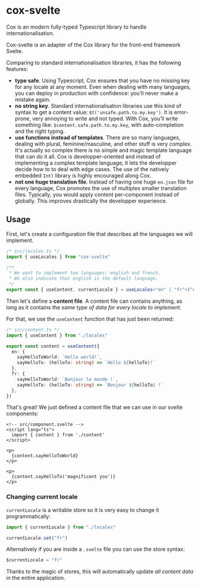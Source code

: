 # cox-svelte

Cox is an modern fully-typed Typescript library to handle internationalisation.

Cox-svelte is an adapter of the Cox library for the front-end framework Svelte.

Comparing to standard internationalisation libraries, it has the following features:

- **type safe**. Using Typescript, Cox ensures that you have no missing key for any locale at any moment. Even when dealing with many languages, you can deploy in production with confidence: you'll never make a mistake again.
- **no string key**. Standard internationalisation libraries use this kind of syntax to get a content value: `$t('unsafe.path.to.my.key')`. It is error-prone, very annoying to write and not typed. With Cox, you'll write something like: `$content.safe.path.to.my.key`, with auto-completion and the right typing.
- **use functions instead of templates**. There are so many languages, dealing with plural, feminine/masculine, and other stuff is very complex. It's actually so complex there is no simple and magic template language that can do it all. Cox is developper-oriented and instead of implementing a complex template language, it lets the developper decide how to to deal with edge cases. The use of the natively embedded `Intl` library is highly encouraged along Cox.
- **not one huge translation file**. Instead of having one huge `en.json` file for every language, Cox promotes the use of multiples smaller translation files. Typically, you would apply content per-component instead of globally. This improves drastically the developper experience.

## Usage

First, let's create a configuration file that describes all the languages we will implement.

```ts
/* src/locales.ts */
import { useLocales } from "cox-svelte"

/**
 * We want to implement two languages: english and french.
 * We also indicate that english is the default language.
 */
export const { useContent, currentLocale } = useLocales<"en" | "fr">("en")
```


Then let's define a **content file**. A content file can contains anything, as long as it contains the *same type of data for every locale to implement*.

For that, we use the `useContent` function that has just been returned:

```ts
/* src/content.ts */
import { useContent } from "./locales"

export const content = useContent({
  en: {
    sayHelloToWorld: `Hello world!`,
    sayHelloTo: (helloTo: string) => `Hello ${helloTo}!`
  },
  fr: {
    sayHelloToWorld: `Bonjour le monde !`,
    sayHelloTo: (helloTo: string) => `Bonjour ${helloTo} !`
  },
})
```

That's great! We just defined a content file that we can use in our svelte components:

```svelte
<!-- src/component.svelte -->
<script lang="ts">
  import { content } from './content'
</script>

<p>
  {content.sayHelloToWorld}
</p>

<p>
  {content.sayHelloTo('magnificent you')}
</p>
```


### Changing current locale

`currentLocale` is a writable store so it is very easy to change it programmatically:

```ts
import { currentLocale } from "./locales"

currentLocale.set("fr")
```

Alternatively if you are inside a `.svelte` file you can use the store syntax:

```ts
$currentLocale = "fr"
```

Thanks to the magic of stores, this will automatically update *all content data* in the entire application.
